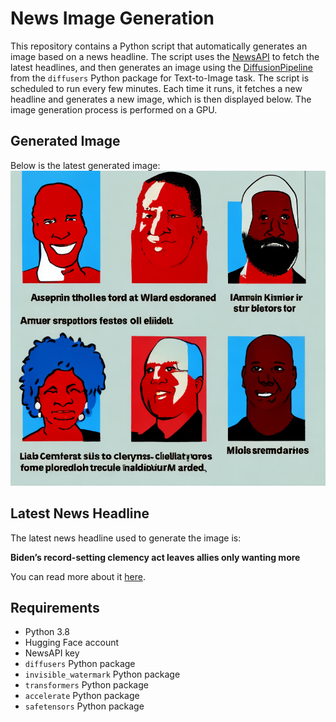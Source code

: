 # News Image Generation
This repository contains a Python script that automatically generates an image based on a news headline. The script uses the [NewsAPI](https://newsapi.org/) to fetch the latest headlines, and then generates an image using the [DiffusionPipeline](https://github.com/huggingface/diffusers) from the `diffusers` Python package for Text-to-Image task.
The script is scheduled to run every few minutes. Each time it runs, it fetches a new headline and generates a new image, which is then displayed below. The image generation process is performed on a GPU.

## Generated Image
Below is the latest generated image:
![Generated Image](image.png)

## Latest News Headline
The latest news headline used to generate the image is:

**Biden’s record-setting clemency act leaves allies only wanting more**

You can read more about it [here](https://news.google.com/rss/articles/CBMiekFVX3lxTFBybzltbzljbi15bU1pQTZ1RldwYzE1cWh2UEV6UnFhSkR3ZzE5QXJraDduWl9qLS14SEw0WlE0Nkd1b296UnBLU2o3Q3pCXzVDaVFVa05yaFFtdDBTS2RNcEJLQ3dCaUJLTlVqdjVLdHVvRFpLWjdGd3l3?oc=5).

## Requirements
- Python 3.8
- Hugging Face account
- NewsAPI key
- `diffusers` Python package
- `invisible_watermark` Python package
- `transformers` Python package
- `accelerate` Python package
- `safetensors` Python package
